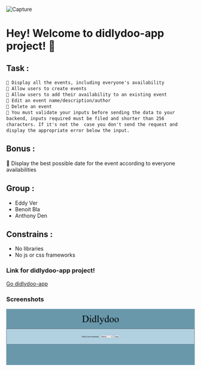 
![Capture](https://github.com/becodeorg/CRL-Wilson-1/raw/master/1.TRAIL/2.The-Hill/Projects/3.Didlydoo/logo.png)
# Hey! Welcome to didlydoo-app project! 👋


## Task  :

    🌱 Display all the events, including everyone's availability
    🌱 Allow users to create events
    🌱 Allow users to add their availability to an existing event
    🌱 Edit an event name/description/author
    🌱 Delete an event
    🌱 You must validate your inputs before sending the data to your backend, inputs required must be filed and shorter than 256 characters. If it's not the  case you don't send the request and display the appropriate error below the input.


## Bonus :
🌼 Display the best possible date for the event according to everyone availabilities

## Group :
- Eddy Ver
- Benoit Bla
- Anthony Den

## Constrains :
- No libraries
- No js or css frameworks

### Link for didlydoo-app project!

<a href ="https://eddyver.github.io/didlydoo-app/client/index.html"> Go didlydoo-app</a>

### Screenshots

![didlydoo-app](https://github.com/EddyVer/didlydoo-app/blob/dev.denis/client/assets/Pictures/BASE.png)
